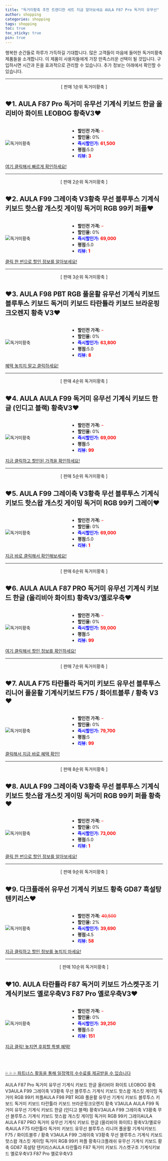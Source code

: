 ```yaml
---
title: "독거미황축 추천 트렌디한 세트 지금 알아보세요 AULA F87 Pro 독거미 유무선"
author: shopping
categories: shopping
tags: shopping
toc: true
toc_sticky: true
pin: true
---
```

행복한 순간들로 하루가 가득하길 기대합니다. 많은 고객들이 마음에 들어한 독거미황축 제품들을 소개합니다. 이 제품이 사용자들에게 가장 만족스러운 선택이 될 것입니다. 구입하시면 시간과 돈을 효과적으로 관리할 수 있습니다. 추가 정보는 아래에서 확인할 수 있습니다.

---
<p class="toplist" style="margin: 0 auto; display: block; width: fit-content;">[ 판매 1순위 독거미황축 ]</p>

<h2><strong>❤️1. AULA F87 Pro 독거미 유무선 기계식 키보드 한글 올리비아 화이트 LEOBOG 황축V3❤️</strong></h2>

<div style="display: flex; align-items: center;">
    <div style="flex: 0.4;">
        <img src="https://thumbnail8.coupangcdn.com/thumbnails/remote/230x230ex/image/vendor_inventory/c545/0371af889c5ccc04d9bfead73024bf8b51adcee60f6f4e2b340c3491990c.jpg" alt="독거미황축" style="max-width: 100%;">
    </div>
    <div style="flex: 0.6; margin-left: 10px;">
        <ul>
            <li><strong>할인전 가격:</strong> <del style="color: red;">-</del></li>
            <li><strong>할인율:</strong> 0%</li>
            <li><span style='color:blue'><strong>즉시할인가:</strong></span> <span style='color:red'><strong>61,500</strong></span></li>
            <li><strong>평점:</strong>5.0</li>
            <li><span style='color:blue'><strong>리뷰:</strong></span> <span style='color:red'><strong>3</strong></span></li>
        </ul>
    </div>
</div>
<div class="center">
    <a href="https://William4Davisa.github.io?lptag=AF9450613&subid=githubio&pageKey=8207204729&traceid=V0-153&itemId=23546037826&vendorItemId=90572234661" class="myButton">
        여기 클릭해서 빠르게 확인하세요!
    </a>
</div>


---
<p class="toplist" style="margin: 0 auto; display: block; width: fit-content;">[ 판매 2순위 독거미황축 ]</p>

<h2><strong>❤️2. AULA F99 그레이축 V3황축 무선 블루투스 기계식 키보드 핫스왑 개스킷 게이밍 독거미 RGB 99키 퍼플❤️</strong></h2>

<div style="display: flex; align-items: center;">
    <div style="flex: 0.4;">
        <img src="https://thumbnail6.coupangcdn.com/thumbnails/remote/230x230ex/image/vendor_inventory/3ce1/f3b228f2617dbdf62beaa6c06468ea6fec61d554647765bd6c0b22a959fa.jpg" alt="독거미황축" style="max-width: 100%;">
    </div>
    <div style="flex: 0.6; margin-left: 10px;">
        <ul>
            <li><strong>할인전 가격:</strong> <del style="color: red;">-</del></li>
            <li><strong>할인율:</strong> 0%</li>
            <li><span style='color:blue'><strong>즉시할인가:</strong></span> <span style='color:red'><strong>69,000</strong></span></li>
            <li><strong>평점:</strong>5.0</li>
            <li><span style='color:blue'><strong>리뷰:</strong></span> <span style='color:red'><strong>1</strong></span></li>
        </ul>
    </div>
</div>
<div class="center">
    <a href="https://William4Davisa.github.io?lptag=AF9450613&subid=githubio&pageKey=8021005393&traceid=V0-153&itemId=22413033181&vendorItemId=89457845299" class="myButton">
        클릭 한 번으로 할인 정보를 알아보세요!
    </a>
</div>


---
<p class="toplist" style="margin: 0 auto; display: block; width: fit-content;">[ 판매 3순위 독거미황축 ]</p>

<h2><strong>❤️3. AULA F98 PBT RGB 풀윤활 유무선 기계식 키보드 블루투스 키보드 독거미 키보드 타란튤라 키보드 브라운핑크오렌지 황축 V3❤️</strong></h2>

<div style="display: flex; align-items: center;">
    <div style="flex: 0.4;">
        <img src="https://thumbnail8.coupangcdn.com/thumbnails/remote/230x230ex/image/vendor_inventory/198e/f27ec01eeff977e28d054400fe244c4e5256fecc0cb9187de5bb7dcd11ab.jpg" alt="독거미황축" style="max-width: 100%;">
    </div>
    <div style="flex: 0.6; margin-left: 10px;">
        <ul>
            <li><strong>할인전 가격:</strong> <del style="color: red;">-</del></li>
            <li><strong>할인율:</strong> 0%</li>
            <li><span style='color:blue'><strong>즉시할인가:</strong></span> <span style='color:red'><strong>63,800</strong></span></li>
            <li><strong>평점:</strong>5.0</li>
            <li><span style='color:blue'><strong>리뷰:</strong></span> <span style='color:red'><strong>8</strong></span></li>
        </ul>
    </div>
</div>
<div class="center">
    <a href="https://William4Davisa.github.io?lptag=AF9450613&subid=githubio&pageKey=8054857616&traceid=V0-153&itemId=23240761868&vendorItemId=90301572197" class="myButton">
        혜택 놓치지 말고 클릭하세요!
    </a>
</div>


---
<p class="toplist" style="margin: 0 auto; display: block; width: fit-content;">[ 판매 4순위 독거미황축 ]</p>

<h2><strong>❤️4. AULA AULA F99 독거미 유무선 기계식 키보드 한글 (인디고 블랙) 황축V3❤️</strong></h2>

<div style="display: flex; align-items: center;">
    <div style="flex: 0.4;">
        <img src="https://thumbnail7.coupangcdn.com/thumbnails/remote/230x230ex/image/vendor_inventory/0272/159175e12e9f7c4402a41f2e5513bddda46f02237bbc4d745d1da976e278.jpg" alt="독거미황축" style="max-width: 100%;">
    </div>
    <div style="flex: 0.6; margin-left: 10px;">
        <ul>
            <li><strong>할인전 가격:</strong> <del style="color: red;">-</del></li>
            <li><strong>할인율:</strong> 0%</li>
            <li><span style='color:blue'><strong>즉시할인가:</strong></span> <span style='color:red'><strong>69,000</strong></span></li>
            <li><strong>평점:</strong>5</li>
            <li><span style='color:blue'><strong>리뷰:</strong></span> <span style='color:red'><strong>99</strong></span></li>
        </ul>
    </div>
</div>
<div class="center">
    <a href="https://William4Davisa.github.io?lptag=AF9450613&subid=githubio&pageKey=8220245863&traceid=V0-153&itemId=23624886832&vendorItemId=90650421047" class="myButton">
        지금 클릭하고 할인된 가격을 확인하세요!
    </a>
</div>


---
<p class="toplist" style="margin: 0 auto; display: block; width: fit-content;">[ 판매 5순위 독거미황축 ]</p>

<h2><strong>❤️5. AULA F99 그레이축 V3황축 무선 블루투스 기계식 키보드 핫스왑 개스킷 게이밍 독거미 RGB 99키 그레이❤️</strong></h2>

<div style="display: flex; align-items: center;">
    <div style="flex: 0.4;">
        <img src="https://thumbnail10.coupangcdn.com/thumbnails/remote/230x230ex/image/vendor_inventory/05b3/2eaf47e719f40dc0bc0954c754121a74470ebcf3c2d0bff8c3c6b93a9de6.jpg" alt="독거미황축" style="max-width: 100%;">
    </div>
    <div style="flex: 0.6; margin-left: 10px;">
        <ul>
            <li><strong>할인전 가격:</strong> <del style="color: red;">-</del></li>
            <li><strong>할인율:</strong> 0%</li>
            <li><span style='color:blue'><strong>즉시할인가:</strong></span> <span style='color:red'><strong>69,000</strong></span></li>
            <li><strong>평점:</strong>5.0</li>
            <li><span style='color:blue'><strong>리뷰:</strong></span> <span style='color:red'><strong>1</strong></span></li>
        </ul>
    </div>
</div>
<div class="center">
    <a href="https://William4Davisa.github.io?lptag=AF9450613&subid=githubio&pageKey=8021005393&traceid=V0-153&itemId=22413033191&vendorItemId=89457845351" class="myButton">
        지금 바로 클릭해서 확인해보세요!
    </a>
</div>


---
<p class="toplist" style="margin: 0 auto; display: block; width: fit-content;">[ 판매 6순위 독거미황축 ]</p>

<h2><strong>❤️6. AULA AULA F87 PRO 독거미 유무선 기계식 키보드 한글 (올리비아 화이트) 황축V3/옐로우축❤️</strong></h2>

<div style="display: flex; align-items: center;">
    <div style="flex: 0.4;">
        <img src="https://thumbnail7.coupangcdn.com/thumbnails/remote/230x230ex/image/vendor_inventory/8899/20f7d9609a75c3e5f71bec6d526bc9803ee97816533411bf4a26cab71dae.jpg" alt="독거미황축" style="max-width: 100%;">
    </div>
    <div style="flex: 0.6; margin-left: 10px;">
        <ul>
            <li><strong>할인전 가격:</strong> <del style="color: red;">-</del></li>
            <li><strong>할인율:</strong> 0%</li>
            <li><span style='color:blue'><strong>즉시할인가:</strong></span> <span style='color:red'><strong>59,000</strong></span></li>
            <li><strong>평점:</strong>5</li>
            <li><span style='color:blue'><strong>리뷰:</strong></span> <span style='color:red'><strong>99</strong></span></li>
        </ul>
    </div>
</div>
<div class="center">
    <a href="https://William4Davisa.github.io?lptag=AF9450613&subid=githubio&pageKey=8215385435&traceid=V0-153&itemId=23596351770&vendorItemId=90622199522" class="myButton">
        여기 클릭해서 할인 정보를 확인하세요!
    </a>
</div>


---
<p class="toplist" style="margin: 0 auto; display: block; width: fit-content;">[ 판매 7순위 독거미황축 ]</p>

<h2><strong>❤️7. AULA F75 타란튤라 독거미 키보드 유무선 블루투스 리니어 풀윤활 기계식키보드 F75 / 화이트블루 / 황축 V3❤️</strong></h2>

<div style="display: flex; align-items: center;">
    <div style="flex: 0.4;">
        <img src="https://thumbnail9.coupangcdn.com/thumbnails/remote/230x230ex/image/vendor_inventory/0474/97a847bef0168255ff62fc50b78c4e8214b196e635cbf61e19b07463437f.jpg" alt="독거미황축" style="max-width: 100%;">
    </div>
    <div style="flex: 0.6; margin-left: 10px;">
        <ul>
            <li><strong>할인전 가격:</strong> <del style="color: red;">-</del></li>
            <li><strong>할인율:</strong> 0%</li>
            <li><span style='color:blue'><strong>즉시할인가:</strong></span> <span style='color:red'><strong>79,700</strong></span></li>
            <li><strong>평점:</strong>5</li>
            <li><span style='color:blue'><strong>리뷰:</strong></span> <span style='color:red'><strong>99</strong></span></li>
        </ul>
    </div>
</div>
<div class="center">
    <a href="https://William4Davisa.github.io?lptag=AF9450613&subid=githubio&pageKey=8182037971&traceid=V0-153&itemId=23395395196&vendorItemId=90422683503" class="myButton">
        클릭해서 지금 바로 혜택 확인!
    </a>
</div>


---
<p class="toplist" style="margin: 0 auto; display: block; width: fit-content;">[ 판매 8순위 독거미황축 ]</p>

<h2><strong>❤️8. AULA F99 그레이축 V3황축 무선 블루투스 기계식 키보드 핫스왑 개스킷 게이밍 독거미 RGB 99키 퍼플 황축❤️</strong></h2>

<div style="display: flex; align-items: center;">
    <div style="flex: 0.4;">
        <img src="https://thumbnail6.coupangcdn.com/thumbnails/remote/230x230ex/image/vendor_inventory/3ce1/f3b228f2617dbdf62beaa6c06468ea6fec61d554647765bd6c0b22a959fa.jpg" alt="독거미황축" style="max-width: 100%;">
    </div>
    <div style="flex: 0.6; margin-left: 10px;">
        <ul>
            <li><strong>할인전 가격:</strong> <del style="color: red;">-</del></li>
            <li><strong>할인율:</strong> 0%</li>
            <li><span style='color:blue'><strong>즉시할인가:</strong></span> <span style='color:red'><strong>73,000</strong></span></li>
            <li><strong>평점:</strong>5.0</li>
            <li><span style='color:blue'><strong>리뷰:</strong></span> <span style='color:red'><strong>1</strong></span></li>
        </ul>
    </div>
</div>
<div class="center">
    <a href="https://William4Davisa.github.io?lptag=AF9450613&subid=githubio&pageKey=8021005393&traceid=V0-153&itemId=22413033188&vendorItemId=89457845345" class="myButton">
        클릭 한 번으로 할인 정보를 알아보세요!
    </a>
</div>


---
<p class="toplist" style="margin: 0 auto; display: block; width: fit-content;">[ 판매 9순위 독거미황축 ]</p>

<h2><strong>❤️9. 다크플래쉬 유무선 기계식 키보드 황축 GD87 흑설탕 텐키리스❤️</strong></h2>

<div style="display: flex; align-items: center;">
    <div style="flex: 0.4;">
        <img src="https://thumbnail9.coupangcdn.com/thumbnails/remote/230x230ex/image/retail/images/2024/03/05/17/7/203802f8-7766-40da-a6d1-8dbb2d848d0b.jpg" alt="독거미황축" style="max-width: 100%;">
    </div>
    <div style="flex: 0.6; margin-left: 10px;">
        <ul>
            <li><strong>할인전 가격:</strong> <del style="color: red;">40,500</del></li>
            <li><strong>할인율:</strong> 2%</li>
            <li><span style='color:blue'><strong>즉시할인가:</strong></span> <span style='color:red'><strong>39,690</strong></span></li>
            <li><strong>평점:</strong>4.5</li>
            <li><span style='color:blue'><strong>리뷰:</strong></span> <span style='color:red'><strong>58</strong></span></li>
        </ul>
    </div>
</div>
<div class="center">
    <a href="https://William4Davisa.github.io?lptag=AF9450613&subid=githubio&pageKey=7743922879&traceid=V0-153&itemId=20841642260&vendorItemId=89172600865" class="myButton">
        지금 클릭하고 할인 정보를 놓치지 마세요!
    </a>
</div>


---
<p class="toplist" style="margin: 0 auto; display: block; width: fit-content;">[ 판매 10순위 독거미황축 ]</p>

<h2><strong>❤️10. AULA 타란튤라 F87 독거미 키보드 가스켓구조 기계식키보드 옐로우축V3 F87 Pro 옐로우축V3❤️</strong></h2>

<div style="display: flex; align-items: center;">
    <div style="flex: 0.4;">
        <img src="https://thumbnail8.coupangcdn.com/thumbnails/remote/230x230ex/image/vendor_inventory/21fb/b8c514e025f2b8cafca77ad295cadba4976865e0749cca7b23374a3d9844.png" alt="독거미황축" style="max-width: 100%;">
    </div>
    <div style="flex: 0.6; margin-left: 10px;">
        <ul>
            <li><strong>할인전 가격:</strong> <del style="color: red;">-</del></li>
            <li><strong>할인율:</strong> 0%</li>
            <li><span style='color:blue'><strong>즉시할인가:</strong></span> <span style='color:red'><strong>39,250</strong></span></li>
            <li><strong>평점:</strong>5.0</li>
            <li><span style='color:blue'><strong>리뷰:</strong></span> <span style='color:red'><strong>151</strong></span></li>
        </ul>
    </div>
</div>
<div class="center">
    <a href="https://William4Davisa.github.io?lptag=AF9450613&subid=githubio&pageKey=7819538858&traceid=V0-153&itemId=21235201123&vendorItemId=88384437356" class="myButton">
        지금 클릭! 놓치면 후회할 특별 혜택!
    </a>
</div>

<br><br><br>[💦 💦 💦 파트너스 활동을 통해 일정액의 수수료를 제공받을 수 있습니다](https://link.coupang.com/a/bcpT2c)<br><br>AULA F87 Pro 독거미 유무선 기계식 키보드 한글 올리비아 화이트 LEOBOG 황축V3AULA F99 그레이축 V3황축 무선 블루투스 기계식 키보드 핫스왑 개스킷 게이밍 독거미 RGB 99키 퍼플AULA F98 PBT RGB 풀윤활 유무선 기계식 키보드 블루투스 키보드 독거미 키보드 타란튤라 키보드 브라운핑크오렌지 황축 V3AULA AULA F99 독거미 유무선 기계식 키보드 한글 (인디고 블랙) 황축V3AULA F99 그레이축 V3황축 무선 블루투스 기계식 키보드 핫스왑 개스킷 게이밍 독거미 RGB 99키 그레이AULA AULA F87 PRO 독거미 유무선 기계식 키보드 한글 (올리비아 화이트) 황축V3/옐로우축AULA F75 타란튤라 독거미 키보드 유무선 블루투스 리니어 풀윤활 기계식키보드 F75 / 화이트블루 / 황축 V3AULA F99 그레이축 V3황축 무선 블루투스 기계식 키보드 핫스왑 개스킷 게이밍 독거미 RGB 99키 퍼플 황축다크플래쉬 유무선 기계식 키보드 황축 GD87 흑설탕 텐키리스AULA 타란튤라 F87 독거미 키보드 가스켓구조 기계식키보드 옐로우축V3 F87 Pro 옐로우축V3